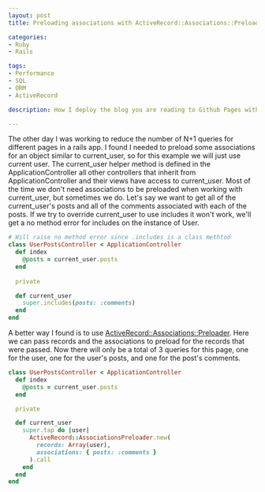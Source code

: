 ```yaml
---
layout: post
title: Preloading associations with ActiveRecord::Associations::Preloader

categories:
- Ruby
- Rails

tags:
- Performance
- SQL
- ORM
- ActiveRecord

description: How I deploy the blog you are reading to Github Pages with Travis CI for free.

---
```

The other day I was working to reduce the number of N+1 queries for different pages in a rails app.
I found I needed to preload some associations for an object similar to current_user,
so for this example we will just use current user. The current_user helper method 
is defined in the ApplicationController all other controllers that inherit from 
ApplicationController and their views have access to current_user.
Most of the time we don't need associations to be preloaded when working with 
current_user, but sometimes we do. Let's say we want to get all of the 
current_user's posts and all of the comments associated with each of the posts.
If we try to override current_user to use includes it won't work,
we'll get a no method error for includes on the instance of User.
```ruby
# Will raise no method error since .includes is a class methtod
class UserPostsController < ApplicationController
  def index
    @posts = current_user.posts
  end
  
  private

  def current_user
    super.includes(posts: :comments)
  end
end
```

A better way I found is to use [ActiveRecord::Associations::Preloader]. Here we
can pass records and the associations to preload for the
records that were passed. Now there will only be a total of 3 queries for this
page, one for the user, one for the user's posts, and one for the post's comments.

```ruby
class UserPostsController < ApplicationController
  def index
    @posts = current_user.posts
  end

  private

  def current_user
    super.tap do |user|
      ActiveRecord::AssociationsPreloader.new(
        records: Array(user),
        associations: { posts: :comments }
      ).call
    end
  end
end
```
[ActiveRecord::Associations::Preloader]: https://www.rubydoc.info/github/rails/rails/ActiveRecord%2FAssociations%2FPreloader:initialize
